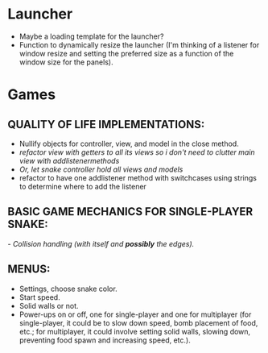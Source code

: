 # Launcher
- Maybe a loading template for the launcher?
- Function to dynamically resize the launcher (I'm thinking of a listener for window resize and setting the preferred size as a function of the window size for the panels).

# Games

## QUALITY OF LIFE IMPLEMENTATIONS:
- Nullify objects for controller, view, and model in the close method.
- *refactor view with getters to all its views so i don't need to clutter main view with addlistenermethods*
- *Or, let snake controller hold all views and models*
- refactor to have one addlistener method with switchcases using strings to determine where to add the listener

## BASIC GAME MECHANICS FOR SINGLE-PLAYER SNAKE:
*- Collision handling (with itself and **possibly** the edges).*

## MENUS:
- Settings, choose snake color.
- Start speed.
- Solid walls or not.
- Power-ups on or off, one for single-player and one for multiplayer (for single-player, it could be to slow down speed, bomb placement of food, etc.; for multiplayer, it could involve setting solid walls, slowing down, preventing food spawn and increasing speed, etc.).